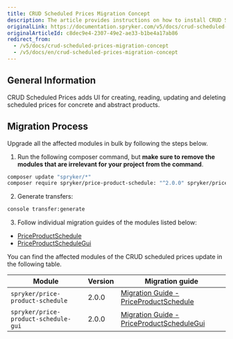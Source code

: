 ```yaml
---
title: CRUD Scheduled Prices Migration Concept
description: The article provides instructions on how to install CRUD Scheduled Prices on all modules affected in bulk and them individually.
originalLink: https://documentation.spryker.com/v5/docs/crud-scheduled-prices-migration-concept
originalArticleId: c8dec9e4-2307-49e2-ae33-b1be4a17ab86
redirect_from:
  - /v5/docs/crud-scheduled-prices-migration-concept
  - /v5/docs/en/crud-scheduled-prices-migration-concept
---
```


## General Information
CRUD Scheduled Prices adds UI for creating, reading, updating and deleting scheduled prices for concrete and abstract products.

## Migration Process
Upgrade all the affected modules in bulk by following the steps below.

1. Run the following composer command, but **make sure to remove the modules that are irrelevant for your project from the command**.

```bash
composer update "spryker/*"
composer require spryker/price-product-schedule: "^2.0.0" spryker/price-product-schedule-gui: "^2.0.0" --update-with-dependencies
```

2. Generate transfers:

```bash
console transfer:generate
```

3. Follow individual migration guides of the modules listed below:
* [PriceProductSchedule](/docs/scos/dev/migration-and-integration/202005.0/module-migration-guides/migration-guide-priceproductschedule.html#upgrading-from-version-1---to-version-2-0-0)
* [PriceProductScheduleGui](/docs/scos/dev/migration-and-integration/202005.0/module-migration-guides/migration-guide-priceproductschedulegui.html#upgrading-from-version-1---to-version-2-0-0)

You can find the affected modules of the CRUD scheduled prices update in the following table.

| Module | Version | Migration guide |
| --- | --- | --- |
| `spryker/price-product-schedule	` | 	2.0.0 | [Migration Guide - PriceProductSchedule](/docs/scos/dev/migration-and-integration/202005.0/module-migration-guides/migration-guide-priceproductschedule.html#upgrading-from-version-1---to-version-2-0-0) |
| `spryker/price-product-schedule-gui` | 	2.0.0 | [Migration Guide - PriceProductScheduleGui](/docs/scos/dev/migration-and-integration/202005.0/module-migration-guides/migration-guide-priceproductschedulegui.html#upgrading-from-version-1---to-version-2-0-0) |
